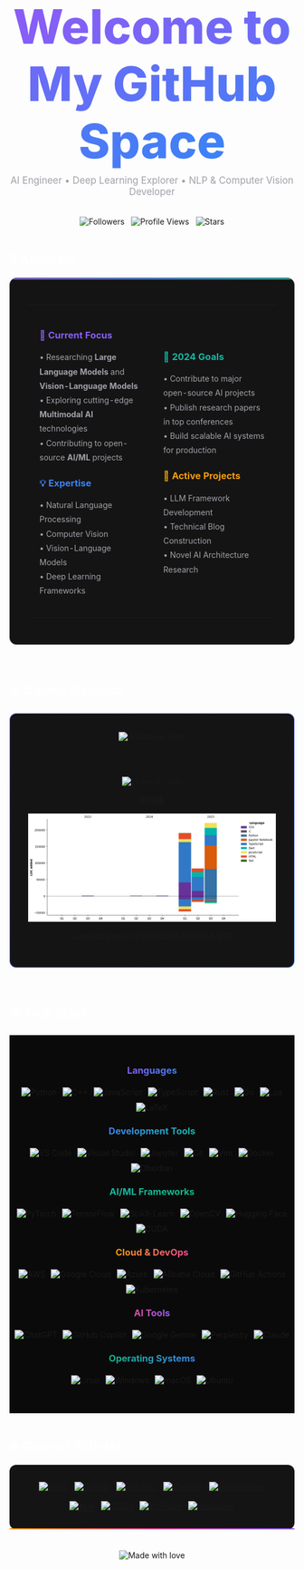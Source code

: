 <div align="center">

# <span style="background: linear-gradient(135deg, #8B5CF6 0%, #3B82F6 100%); -webkit-background-clip: text; -webkit-text-fill-color: transparent; background-clip: text; font-size: 3em; font-weight: 800;">Welcome to My GitHub Space</span>

<p style="color: #a1a1aa; font-size: 1.2em; margin-top: -10px;">
AI Engineer • Deep Learning Explorer • NLP & Computer Vision Developer
</p>

<br>

<div style="display: flex; gap: 12px; justify-content: center; align-items: center;">
  <img src="https://img.shields.io/github/followers/B143KC47?style=for-the-badge&color=8B5CF6&labelColor=141414&logo=github&logoColor=white" alt="Followers">
  <img src="https://komarev.com/ghpvc/?username=B143KC47&color=3B82F6&style=for-the-badge&labelColor=141414" alt="Profile Views">
  <img src="https://img.shields.io/github/stars/B143KC47?style=for-the-badge&color=F59E0B&labelColor=141414&logo=github&logoColor=white" alt="Stars">
</div>

</div>

<br>

## <span style="color: #ffffff;">🚀 About Me</span>

<div style="background: #141414; border: 1px solid #2a2a2a; border-radius: 12px; padding: 32px; margin: 20px 0; position: relative; overflow: hidden;">
<div style="position: absolute; top: 0; left: 0; right: 0; height: 2px; background: linear-gradient(90deg, #8B5CF6, #3B82F6, #14B8A6);"></div>

<table style="width: 100%; border: none;">
<tr>
<td width="50%" style="border: none; padding: 20px;">

### <span style="color: #8B5CF6;">🎯 Current Focus</span>

<div style="color: #a1a1aa; line-height: 1.8;">

• Researching **Large Language Models** and **Vision-Language Models**  
• Exploring cutting-edge **Multimodal AI** technologies  
• Contributing to open-source **AI/ML** projects  

</div>

### <span style="color: #3B82F6;">💡 Expertise</span>

<div style="color: #a1a1aa; line-height: 1.8;">

• Natural Language Processing  
• Computer Vision  
• Vision-Language Models  
• Deep Learning Frameworks  

</div>

</td>
<td width="50%" style="border: none; padding: 20px;">

### <span style="color: #14B8A6;">🎯 2024 Goals</span>

<div style="color: #a1a1aa; line-height: 1.8;">

• Contribute to major open-source AI projects  
• Publish research papers in top conferences  
• Build scalable AI systems for production  

</div>

### <span style="color: #F59E0B;">🧠 Active Projects</span>

<div style="color: #a1a1aa; line-height: 1.8;">

• LLM Framework Development  
• Technical Blog Construction  
• Novel AI Architecture Research  

</div>

</td>
</tr>
</table>

</div>

<br>

## <span style="color: #ffffff;">📊 Coding Statistics</span>

<div align="center" style="background: #141414; border: 1px solid transparent; background-image: linear-gradient(#141414, #141414), linear-gradient(135deg, #8B5CF6, #3B82F6); background-origin: border-box; background-clip: padding-box, border-box; border-radius: 12px; padding: 32px; margin: 20px 0;">

<img src="https://github-readme-stats.vercel.app/api/wakatime?username=@B143KC47&layout=compact&theme=dark&hide_border=true&bg_color=141414&title_color=8B5CF6&text_color=a1a1aa&icon_color=3B82F6" alt="Wakatime Stats" />

<br><br>

<!--START_SECTION:waka-->
![Lines of code](https://img.shields.io/badge/%E4%BB%8E%E3%80%8CHello%20World%E3%80%8D%E8%B5%B7%E6%88%91%E5%B7%B2%E7%BB%8F%E5%86%99%E4%BA%86-507.2%20thousand%20%E8%A1%8C%E4%BB%A3%E7%A0%81-blue)

**时间线**

![Lines of Code chart](https://raw.githubusercontent.com/B143KC47/B143KC47/main/assets/bar_graph.png)


 Last Updated on 28/09/2025 01:00:54 UTC
<!--END_SECTION:waka-->

</div>

<br>

## <span style="color: #ffffff;">🛠 Tech Stack</span>

<div align="center" style="background: #0a0a0a; padding: 30px 0;">

### <span style="background: linear-gradient(135deg, #8B5CF6, #3B82F6); -webkit-background-clip: text; -webkit-text-fill-color: transparent; background-clip: text;">Languages</span>

<div style="display: flex; flex-wrap: wrap; gap: 10px; justify-content: center; margin: 20px 0;">
  <img src="https://img.shields.io/badge/Python-141414?style=for-the-badge&logo=python&logoColor=3776AB&labelColor=141414&color=141414" alt="Python" />
  <img src="https://img.shields.io/badge/C++-141414?style=for-the-badge&logo=c%2B%2B&logoColor=00599C&labelColor=141414&color=141414" alt="C++" />
  <img src="https://img.shields.io/badge/JavaScript-141414?style=for-the-badge&logo=javascript&logoColor=F7DF1E&labelColor=141414&color=141414" alt="JavaScript" />
  <img src="https://img.shields.io/badge/TypeScript-141414?style=for-the-badge&logo=typescript&logoColor=3178C6&labelColor=141414&color=141414" alt="TypeScript" />
  <img src="https://img.shields.io/badge/Rust-141414?style=for-the-badge&logo=rust&logoColor=E57324&labelColor=141414&color=141414" alt="Rust" />
  <img src="https://img.shields.io/badge/Go-141414?style=for-the-badge&logo=go&logoColor=00ADD8&labelColor=141414&color=141414" alt="Go" />
  <img src="https://img.shields.io/badge/Lua-141414?style=for-the-badge&logo=lua&logoColor=2C2D72&labelColor=141414&color=141414" alt="Lua" />
  <img src="https://img.shields.io/badge/LaTeX-141414?style=for-the-badge&logo=latex&logoColor=008080&labelColor=141414&color=141414" alt="LaTeX" />
</div>

### <span style="background: linear-gradient(135deg, #3B82F6, #14B8A6); -webkit-background-clip: text; -webkit-text-fill-color: transparent; background-clip: text;">Development Tools</span>

<div style="display: flex; flex-wrap: wrap; gap: 10px; justify-content: center; margin: 20px 0;">
  <img src="https://img.shields.io/badge/VS_Code-141414?style=for-the-badge&logo=visual%20studio%20code&logoColor=007ACC&labelColor=141414&color=141414" alt="VS Code" />
  <img src="https://img.shields.io/badge/Visual_Studio-141414?style=for-the-badge&logo=visual%20studio&logoColor=5C2D91&labelColor=141414&color=141414" alt="Visual Studio" />
  <img src="https://img.shields.io/badge/Jupyter-141414?style=for-the-badge&logo=jupyter&logoColor=F37626&labelColor=141414&color=141414" alt="Jupyter" />
  <img src="https://img.shields.io/badge/Git-141414?style=for-the-badge&logo=git&logoColor=F05032&labelColor=141414&color=141414" alt="Git" />
  <img src="https://img.shields.io/badge/Vim-141414?style=for-the-badge&logo=vim&logoColor=019733&labelColor=141414&color=141414" alt="Vim" />
  <img src="https://img.shields.io/badge/Docker-141414?style=for-the-badge&logo=docker&logoColor=2496ED&labelColor=141414&color=141414" alt="Docker" />
  <img src="https://img.shields.io/badge/Obsidian-141414?style=for-the-badge&logo=obsidian&logoColor=7C3AED&labelColor=141414&color=141414" alt="Obsidian" />
</div>

### <span style="background: linear-gradient(135deg, #14B8A6, #10B981); -webkit-background-clip: text; -webkit-text-fill-color: transparent; background-clip: text;">AI/ML Frameworks</span>

<div style="display: flex; flex-wrap: wrap; gap: 10px; justify-content: center; margin: 20px 0;">
  <img src="https://img.shields.io/badge/PyTorch-141414?style=for-the-badge&logo=pytorch&logoColor=EE4C2C&labelColor=141414&color=141414" alt="PyTorch" />
  <img src="https://img.shields.io/badge/TensorFlow-141414?style=for-the-badge&logo=tensorflow&logoColor=FF6F00&labelColor=141414&color=141414" alt="TensorFlow" />
  <img src="https://img.shields.io/badge/scikit--learn-141414?style=for-the-badge&logo=scikit-learn&logoColor=F7931E&labelColor=141414&color=141414" alt="Scikit-Learn" />
  <img src="https://img.shields.io/badge/OpenCV-141414?style=for-the-badge&logo=OpenCV&logoColor=5C3EE8&labelColor=141414&color=141414" alt="OpenCV" />
  <img src="https://img.shields.io/badge/🤗_Hugging_Face-141414?style=for-the-badge&labelColor=141414&color=141414" alt="Hugging Face" />
  <img src="https://img.shields.io/badge/CUDA-141414?style=for-the-badge&logo=nvidia&logoColor=76B900&labelColor=141414&color=141414" alt="CUDA" />
</div>

### <span style="background: linear-gradient(135deg, #F59E0B, #EC4899); -webkit-background-clip: text; -webkit-text-fill-color: transparent; background-clip: text;">Cloud & DevOps</span>

<div style="display: flex; flex-wrap: wrap; gap: 10px; justify-content: center; margin: 20px 0;">
  <img src="https://img.shields.io/badge/AWS-141414?style=for-the-badge&logo=amazon-aws&logoColor=FF9900&labelColor=141414&color=141414" alt="AWS" />
  <img src="https://img.shields.io/badge/Google_Cloud-141414?style=for-the-badge&logo=google-cloud&logoColor=4285F4&labelColor=141414&color=141414" alt="Google Cloud" />
  <img src="https://img.shields.io/badge/Azure-141414?style=for-the-badge&logo=microsoft-azure&logoColor=0078D4&labelColor=141414&color=141414" alt="Azure" />
  <img src="https://img.shields.io/badge/Alibaba_Cloud-141414?style=for-the-badge&logo=alibaba-cloud&logoColor=FF6A00&labelColor=141414&color=141414" alt="Alibaba Cloud" />
  <img src="https://img.shields.io/badge/GitHub_Actions-141414?style=for-the-badge&logo=github-actions&logoColor=2088FF&labelColor=141414&color=141414" alt="GitHub Actions" />
  <img src="https://img.shields.io/badge/Kubernetes-141414?style=for-the-badge&logo=kubernetes&logoColor=326CE5&labelColor=141414&color=141414" alt="Kubernetes" />
</div>

### <span style="background: linear-gradient(135deg, #EC4899, #8B5CF6); -webkit-background-clip: text; -webkit-text-fill-color: transparent; background-clip: text;">AI Tools</span>

<div style="display: flex; flex-wrap: wrap; gap: 10px; justify-content: center; margin: 20px 0;">
  <img src="https://img.shields.io/badge/ChatGPT-141414?style=for-the-badge&logo=openai&logoColor=74aa9c&labelColor=141414&color=141414" alt="ChatGPT" />
  <img src="https://img.shields.io/badge/GitHub_Copilot-141414?style=for-the-badge&logo=github&logoColor=white&labelColor=141414&color=141414" alt="GitHub Copilot" />
  <img src="https://img.shields.io/badge/Google_Gemini-141414?style=for-the-badge&logo=google&logoColor=4285F4&labelColor=141414&color=141414" alt="Google Gemini" />
  <img src="https://img.shields.io/badge/Perplexity-141414?style=for-the-badge&logo=perplexity&logoColor=1FB8CD&labelColor=141414&color=141414" alt="Perplexity" />
  <img src="https://img.shields.io/badge/Claude-141414?style=for-the-badge&logo=anthropic&logoColor=FF8C00&labelColor=141414&color=141414" alt="Claude" />
</div>

### <span style="background: linear-gradient(135deg, #10B981, #3B82F6); -webkit-background-clip: text; -webkit-text-fill-color: transparent; background-clip: text;">Operating Systems</span>

<div style="display: flex; flex-wrap: wrap; gap: 10px; justify-content: center; margin: 20px 0;">
  <img src="https://img.shields.io/badge/Linux-141414?style=for-the-badge&logo=linux&logoColor=FCC624&labelColor=141414&color=141414" alt="Linux" />
  <img src="https://img.shields.io/badge/Windows-141414?style=for-the-badge&logo=windows&logoColor=0078D6&labelColor=141414&color=141414" alt="Windows" />
  <img src="https://img.shields.io/badge/macOS-141414?style=for-the-badge&logo=apple&logoColor=white&labelColor=141414&color=141414" alt="macOS" />
  <img src="https://img.shields.io/badge/Ubuntu-141414?style=for-the-badge&logo=ubuntu&logoColor=E95420&labelColor=141414&color=141414" alt="Ubuntu" />
</div>

</div>

<br>

## <span style="color: #ffffff;">🌐 Connect With Me</span>

<div align="center" style="background: #141414; border-radius: 12px; padding: 30px; margin: 20px 0; position: relative;">
<div style="position: absolute; bottom: 0; left: 0; right: 0; height: 2px; background: linear-gradient(90deg, #F59E0B, #EC4899, #8B5CF6);"></div>

<div style="display: flex; flex-wrap: wrap; gap: 12px; justify-content: center;">
  <a href="mailto:ltu46166@gmail.com">
    <img src="https://img.shields.io/badge/Email-141414?style=for-the-badge&logo=gmail&logoColor=EA4335&labelColor=141414&color=141414" alt="Email"/>
  </a>
  <a href="https://github.com/B143KC47">
    <img src="https://img.shields.io/badge/GitHub-141414?style=for-the-badge&logo=github&logoColor=white&labelColor=141414&color=141414" alt="GitHub"/>
  </a>
  <a href="https://www.linkedin.com/in/kht1337">
    <img src="https://img.shields.io/badge/LinkedIn-141414?style=for-the-badge&logo=linkedin&logoColor=0A66C2&labelColor=141414&color=141414" alt="LinkedIn"/>
  </a>
  <a href="https://b143kc47.github.io">
    <img src="https://img.shields.io/badge/Website-141414?style=for-the-badge&logo=google-chrome&logoColor=4285F4&labelColor=141414&color=141414" alt="Website"/>
  </a>
  <a href="https://openreview.net/profile?id=%7EHo_Tin_Ko2">
    <img src="https://img.shields.io/badge/OpenReview-141414?style=for-the-badge&logo=openaccess&logoColor=FF6B6B&labelColor=141414&color=141414" alt="OpenReview"/>
  </a>
</div>

<br>

<div style="display: flex; flex-wrap: wrap; gap: 12px; justify-content: center;">
  <a href="https://www.zhihu.com/people/B143KC47">
    <img src="https://img.shields.io/badge/知乎-141414?style=for-the-badge&logo=zhihu&logoColor=0084FF&labelColor=141414&color=141414" alt="知乎"/>
  </a>
  <a href="https://blog.csdn.net/B143KC47?spm=1000.2115.3001.5343">
    <img src="https://img.shields.io/badge/CSDN-141414?style=for-the-badge&logo=c&logoColor=FC5531&labelColor=141414&color=141414" alt="CSDN"/>
  </a>
  <a href="https://www.youtube.com/@blackc4t-1337">
    <img src="https://img.shields.io/badge/YouTube-141414?style=for-the-badge&logo=youtube&logoColor=FF0000&labelColor=141414&color=141414" alt="YouTube"/>
  </a>
  <a href="https://www.instagram.com/b14ckc4t1337/">
    <img src="https://img.shields.io/badge/Instagram-141414?style=for-the-badge&logo=instagram&logoColor=E4405F&labelColor=141414&color=141414" alt="Instagram"/>
  </a>
</div>

</div>

<br>

<div align="center">
  <img src="https://img.shields.io/badge/Made%20with-%E2%9D%A4%EF%B8%8F-141414.svg?style=for-the-badge&labelColor=141414&color=141414" alt="Made with love"/>
</div>